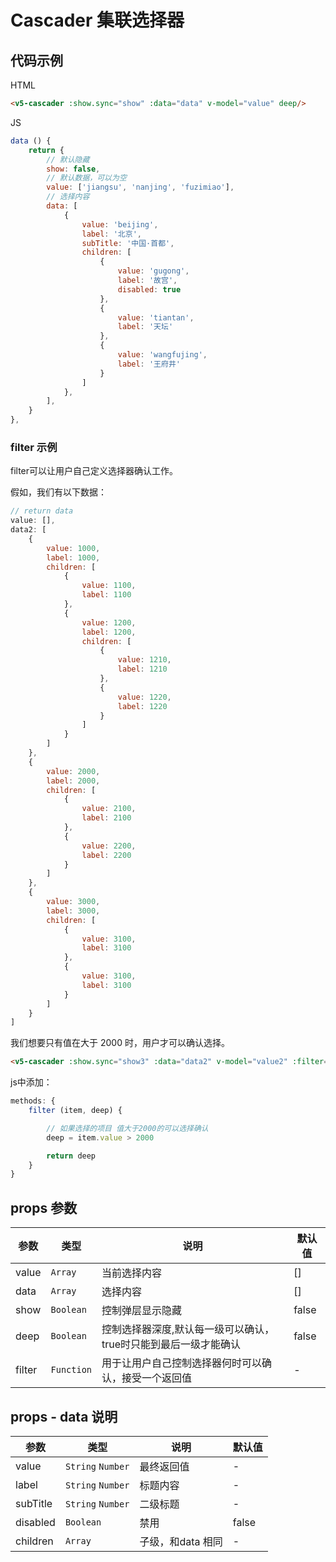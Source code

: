 # Cascader 集联选择器

## 代码示例
HTML
```html
<v5-cascader :show.sync="show" :data="data" v-model="value" deep/>
```

JS
```js
data () {
    return {
        // 默认隐藏
        show: false,
        // 默认数据，可以为空
        value: ['jiangsu', 'nanjing', 'fuzimiao'],
        // 选择内容
        data: [
            {
                value: 'beijing',
                label: '北京',
                subTitle: '中国·首都',
                children: [
                    {
                        value: 'gugong',
                        label: '故宫',
                        disabled: true
                    },
                    {
                        value: 'tiantan',
                        label: '天坛'
                    },
                    {
                        value: 'wangfujing',
                        label: '王府井'
                    }
                ]
            }, 
        ],
    }
},
```

### filter 示例
filter可以让用户自己定义选择器确认工作。

假如，我们有以下数据：
```js
// return data
value: [],
data2: [
    {
        value: 1000,
        label: 1000,
        children: [
            {
                value: 1100,
                label: 1100
            },
            {
                value: 1200,
                label: 1200,
                children: [
                    {
                        value: 1210,
                        label: 1210
                    },
                    {
                        value: 1220,
                        label: 1220
                    }
                ]
            }
        ]
    },
    {
        value: 2000,
        label: 2000,
        children: [
            {
                value: 2100,
                label: 2100
            },
            {
                value: 2200,
                label: 2200
            }
        ]
    },
    {
        value: 3000,
        label: 3000,
        children: [
            {
                value: 3100,
                label: 3100
            },
            {
                value: 3100,
                label: 3100
            }
        ]
    }
]
```

我们想要只有值在大于 2000 时，用户才可以确认选择。
```html
<v5-cascader :show.sync="show3" :data="data2" v-model="value2" :filter="filter"/>
```

js中添加：
```js
methods: {
    filter (item, deep) {

        // 如果选择的项目 值大于2000的可以选择确认
        deep = item.value > 2000

        return deep
    }
}
```

## props 参数
| 参数 | 类型 | 说明 | 默认值 |
| --- | --- | --- | --- |
| value | `Array` | 当前选择内容 | [] |
| data | `Array` | 选择内容 | [] |
| show | `Boolean` | 控制弹层显示隐藏 | false |
| deep | `Boolean` | 控制选择器深度,默认每一级可以确认，true时只能到最后一级才能确认 | false |
| filter | `Function` | 用于让用户自己控制选择器何时可以确认，接受一个返回值 | - |

## props - data 说明
| 参数 | 类型 | 说明 | 默认值 |
| --- | --- | --- | --- |
| value | `String` `Number` | 最终返回值 | - |
| label | `String` `Number` | 标题内容 | - |
| subTitle | `String` `Number` | 二级标题 | - |
| disabled | `Boolean` | 禁用 | false |
| children | `Array` | 子级，和data 相同 | - |
